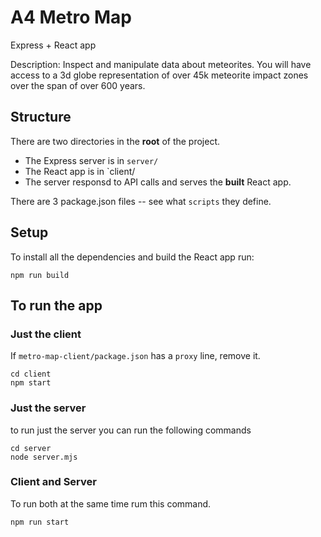 # A4 Metro Map

Express + React app

Description: Inspect and manipulate data about meteorites. You will have access to a 3d globe representation of over 45k meteorite impact zones over the span of over 600 years.

## Structure

There are two directories in the __root__ of the project.

* The Express server is in `server/`
* The React app is in `client/
* The server responsd to API calls and serves the __built__ React app.

There are 3 package.json files -- see what `scripts` they define.

## Setup

To install all the dependencies and build the React app run:

```
npm run build
```

## To run the app

### Just the client

If `metro-map-client/package.json` has a `proxy` line, remove it. 

```
cd client
npm start
```

### Just the server

to run just the server you can run the following commands

```
cd server
node server.mjs
```

### Client and Server

To run both at the same time rum this command.

```
npm run start
```
